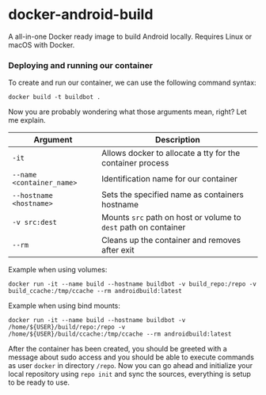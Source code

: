 # docker-android-build
A all-in-one Docker ready image to build Android locally. Requires Linux or macOS with Docker.

### Deploying and running our container
To create and run our container, we can use the following command syntax:
```
docker build -t buildbot .
```

Now you are probably wondering what those arguments mean, right? Let me explain.

| Argument                  | Description                                                     |
|---------------------------|-----------------------------------------------------------------|
| `-it`                     | Allows docker to allocate a tty for the container process       |
| `--name <container_name>` | Identification name for our container                           |
| `--hostname <hostname>`   | Sets the specified name as containers hostname                  |
| `-v src:dest`             | Mounts `src` path on host or volume to `dest` path on container |
| `--rm`                    | Cleans up the container and removes after exit                  |

Example when using volumes:
```
docker run -it --name build --hostname buildbot -v build_repo:/repo -v build_ccache:/tmp/ccache --rm androidbuild:latest
```

Example when using bind mounts:
```
docker run -it --name build --hostname buildbot -v /home/${USER}/build/repo:/repo -v /home/${USER}/build/ccache:/tmp/ccache --rm androidbuild:latest
```

After the container has been created, you should be greeted with a message about sudo access and you should be able to execute commands as user `docker` in directory `/repo`. Now you can go ahead and initialize your local repository using `repo init` and sync the sources, everything is setup to be ready to use.
